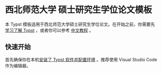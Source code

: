 # 西北师范大学 硕士研究生学位论文模板

本 Typst
模板适用于西北师范大学硕士研究生学位论文。在开始之前，你需要先 [学习了解 Typst](https://typst.app/docs/) ，或者你可以参考 [中文教程](https://typst-doc-cn.github.io/guide/) 。

## 快速开始

首先确保你在本机[安装了 Typst 软件并配置环境](https://github.com/typst/typst?tab=readme-ov-file#installation) 。推荐使用 Visual Studio Code 作为编辑器。
